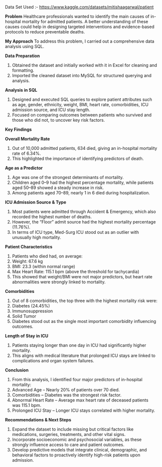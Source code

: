 Data Set Used :- https://www.kaggle.com/datasets/mitishaagarwal/patient

**Problem**
Healthcare professionals wanted to identify the main causes of in-hospital mortality for admitted patients. A better understanding of these causes could help in designing targeted interventions and evidence-based protocols to reduce preventable deaths.

**My Approach**
To address this problem, I carried out a comprehensive data analysis using SQL.

**Data Preparation**
1. Obtained the dataset and initially worked with it in Excel for cleaning and formatting.
2. Imported the cleaned dataset into MySQL for structured querying and analysis.

**Analysis in SQL**
1. Designed and executed SQL queries to explore patient attributes such as age, gender, ethnicity, weight, BMI, heart rate, comorbidities, ICU admission source, and ICU stay length.
2. Focused on comparing outcomes between patients who survived and those who did not, to uncover key risk factors.

**Key Findings**

**Overall Mortality Rate**

1. Out of 10,000 admitted patients, 634 died, giving an in-hospital mortality rate of 6.34%.
2. This highlighted the importance of identifying predictors of death.

**Age as a Predictor**

1. Age was one of the strongest determinants of mortality.
2. Children aged 0–9 had the highest percentage mortality, while patients aged 50–89 showed a steady increase in risk.
3. Among patients aged 70–89, nearly 1 in 6 died during hospitalization.

**ICU Admission Source & Type**

1. Most patients were admitted through Accident & Emergency, which also recorded the highest number of deaths.
2. However, the “Floor” admit source had the highest mortality percentage (11.76%).
3. In terms of ICU type, Med-Surg ICU stood out as an outlier with unusually high mortality.

**Patient Characteristics**

1. Patients who died had, on average:
2. Weight: 67.6 kg
3. BMI: 23.3 (within normal range)
4. Max Heart Rate: 115.1 bpm (above the threshold for tachycardia)
5. This showed that weight/BMI were not major predictors, but heart rate abnormalities were strongly linked to mortality.

**Comorbidities**

1. Out of 8 comorbidities, the top three with the highest mortality risk were:
2. Diabetes (24.45%)
3. Immunosuppression
4. Solid Tumor
5. Diabetes stood out as the single most important comorbidity influencing outcomes.

**Length of Stay in ICU**
1. Patients staying longer than one day in ICU had significantly higher mortality.
2. This aligns with medical literature that prolonged ICU stays are linked to complications and organ system failures.

**Conclusion**

1. From this analysis, I identified four major predictors of in-hospital mortality:
2. Advanced Age – Nearly 20% of patients over 70 died.
3. Comorbidities – Diabetes was the strongest risk factor.
4. Abnormal Heart Rate – Average max heart rate of deceased patients was 115.1 bpm.
5. Prolonged ICU Stay – Longer ICU stays correlated with higher mortality.

**Recommendations & Next Steps**

1. Expand the dataset to include missing but critical factors like medications, surgeries, treatments, and other vital signs.
2. Incorporate socioeconomic and psychosocial variables, as these strongly influence access to care and patient outcomes.
3. Develop predictive models that integrate clinical, demographic, and behavioral factors to proactively identify high-risk patients upon admission.
